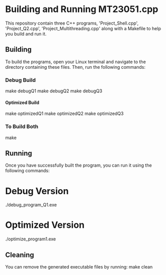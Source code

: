 
# Building and Running MT23051.cpp
This repository contain three C++ programs, 'Project_Shell.cpp', 'Project_Q2.cpp', 'Project_Multithreading.cpp' along with a Makefile to help you build and run it.



## Building

To build the programs, open your Linux terminal and navigate to the directory containing these files. Then, run the following commands:

### Debug Build


make debugQ1
make debugQ2
make debugQ3

#### Optimized Build

make optimizedQ1
make optimizedQ2
make optimizedQ3

### To Build Both
make

## Running
Once you have successfully built the program, you can run it using the following commands:

# Debug Version
./debug_program_Q1.exe


# Optimized Version
 ./optimize_program1.exe

## Cleaning
You can remove the generated executable files by running:
make clean
